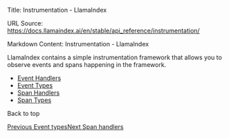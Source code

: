 Title: Instrumentation - LlamaIndex

URL Source: https://docs.llamaindex.ai/en/stable/api_reference/instrumentation/

Markdown Content:
Instrumentation - LlamaIndex


LlamaIndex contains a simple instrumentation framework that allows you to observe events and spans happening in the framework.

*   [Event Handlers](https://docs.llamaindex.ai/en/stable/api_reference/instrumentation/event_handlers/)
*   [Event Types](https://docs.llamaindex.ai/en/stable/api_reference/instrumentation/event_types/)
*   [Span Handlers](https://docs.llamaindex.ai/en/stable/api_reference/instrumentation/span_handlers/)
*   [Span Types](https://docs.llamaindex.ai/en/stable/api_reference/instrumentation/span_types/)

Back to top

[Previous Event types](https://docs.llamaindex.ai/en/stable/api_reference/instrumentation/event_types/)[Next Span handlers](https://docs.llamaindex.ai/en/stable/api_reference/instrumentation/span_handlers/)

